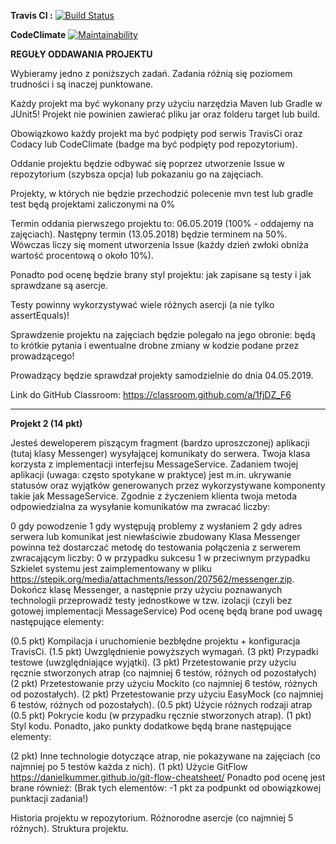 **Travis CI :**   [![Build Status](https://travis-ci.org/skkriss/Messenger.svg?branch=master)](https://travis-ci.org/skkriss/Messenger)

**CodeClimate** [![Maintainability](https://api.codeclimate.com/v1/badges/7948b0d7814b7e7113cc/maintainability)](https://codeclimate.com/github/skkriss/Messenger/maintainability)

**REGUŁY ODDAWANIA PROJEKTU**

Wybieramy jedno z poniższych zadań. Zadania różnią się poziomem trudności i są inaczej punktowane.

Każdy projekt ma być wykonany przy użyciu narzędzia Maven lub Gradle w JUnit5! Projekt nie powinien zawierać pliku jar oraz folderu target lub build.

Obowiązkowo każdy projekt ma być podpięty pod serwis TravisCi oraz Codacy lub CodeClimate (badge ma być podpięty pod repozytorium).

Oddanie projektu będzie odbywać się poprzez utworzenie Issue w repozytorium (szybsza opcja) lub pokazaniu go na zajęciach.

Projekty, w których nie będzie przechodzić polecenie mvn test lub gradle test będą projektami zaliczonymi na 0%

Termin oddania pierwszego projektu to: 06.05.2019 (100% - oddajemy na zajęciach). Następny termin (13.05.2018) będzie terminem na 50%. Wówczas liczy się moment utworzenia Issue (każdy dzień zwłoki obniża wartość procentową o około 10%). 

Ponadto pod ocenę będzie brany styl projektu: jak zapisane są testy i jak sprawdzane są asercje.

Testy powinny wykorzystywać wiele różnych asercji (a nie tylko assertEquals)!

Sprawdzenie projektu na zajęciach będzie polegało na jego obronie: będą to krótkie pytania i ewentualne drobne zmiany w kodzie podane przez prowadzącego!

Prowadzący będzie sprawdzał projekty samodzielnie do dnia 04.05.2019.

Link do GitHub Classroom: https://classroom.github.com/a/1fjDZ_F6


------------------------

**Projekt 2 (14 pkt)**

Jesteś deweloperem piszącym fragment (bardzo uproszczonej) aplikacji (tutaj klasy Messenger) wysyłającej komunikaty do serwera. Twoja klasa korzysta z implementacji interfejsu MessageService. Zadaniem twojej aplikacji (uwaga: często spotykane w praktyce) jest m.in. ukrywanie statusów oraz wyjątków generowanych przez wykorzystywane komponenty takie jak MessageService. Zgodnie z życzeniem klienta twoja metoda odpowiedzialna za wysyłanie komunikatów ma zwracać liczby:

0 gdy powodzenie
1 gdy występują problemy z wysłaniem
2 gdy adres serwera lub komunikat jest niewłaściwie zbudowany Klasa Messenger powinna też dostarczać metodę do testowania połączenia z serwerem zwracającym liczby:
0 w przypadku sukcesu
1 w przeciwnym przypadku Szkielet systemu jest zaimplementowany w pliku https://stepik.org/media/attachments/lesson/207562/messenger.zip. Dokończ klasę Messenger, a następnie przy użyciu poznawanych technologii przeprowadź testy jednostkowe w tzw. izolacji (czyli bez gotowej implementacji MessageService)
Pod ocenę będą brane pod uwagę następujące elementy:

(0.5 pkt) Kompilacja i uruchomienie bezbłędne projektu + konfiguracja TravisCi.
(1.5 pkt) Uwzględnienie powyższych wymagań.
(3 pkt) Przypadki testowe (uwzględniające wyjątki).
(3 pkt) Przetestowanie przy użyciu ręcznie stworzonych atrap (co najmniej 6 testów, różnych od pozostałych)
(2 pkt) Przetestowanie przy użyciu Mockito (co najmniej 6 testów, różnych od pozostałych).
(2 pkt) Przetestowanie przy użyciu EasyMock (co najmniej 6 testów, różnych od pozostałych).
(0.5 pkt) Użycie różnych rodzaji atrap
(0.5 pkt) Pokrycie kodu (w przypadku ręcznie stworzonych atrap).
(1 pkt) Styl kodu.
Ponadto, jako punkty dodatkowe będą brane następujące elementy:

(2 pkt) Inne technologie dotyczące atrap, nie pokazywane na zajęciach (co najmniej po 5 testów każda z nich).
(1 pkt) Użycie GitFlow https://danielkummer.github.io/git-flow-cheatsheet/
Ponadto pod ocenę jest brane również: (Brak tych elementów: -1 pkt za podpunkt od obowiązkowej punktacji zadania!)

Historia projektu w repozytorium.
Różnorodne asercje (co najmniej 5 różnych).
Struktura projektu.
